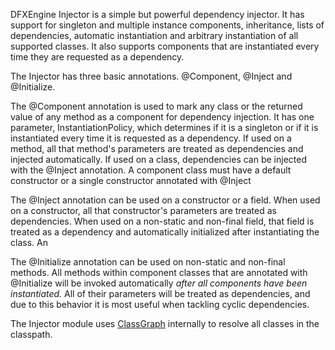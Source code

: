 DFXEngine Injector is a simple but powerful dependency injector. It has support for
singleton and multiple instance components, inheritance, lists of dependencies, 
automatic instantiation and arbitrary instantiation of all supported classes. It also
supports components that are instantiated every time they are requested as a dependency.

The Injector has three basic annotations. @Component, @Inject and @Initialize. 

The @Component annotation is used to mark any class or the returned value of any method
as a component for dependency injection. It has one parameter, InstantiationPolicy, 
which determines if it is a singleton or if it is instantiated every time it is 
requested as a dependency. If used on a method, all that method's parameters are treated
as dependencies and injected automatically. If used on a class, dependencies can be
injected with the @Inject annotation. A component class must have a default constructor
or a single constructor annotated with @Inject

The @Inject annotation can be used on a constructor or a field. When used on a 
constructor, all that constructor's parameters are treated as dependencies. When used
on a non-static and non-final field, that field is treated as a dependency and 
automatically initialized after instantiating the class. An

The @Initialize annotation can be used on non-static and non-final methods. All methods
within component classes that are annotated with @Initialize will be invoked
automatically *after all components have been instantiated.* All of their parameters
will be treated as dependencies, and due to this behavior it is most useful when
tackling cyclic dependencies.

The Injector module uses [ClassGraph](https://github.com/classgraph/classgraph) 
internally to resolve all classes in the classpath.